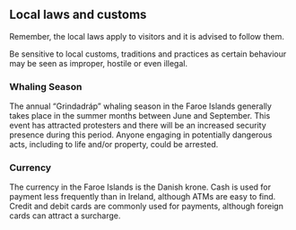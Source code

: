 ## Local laws and customs

Remember, the local laws apply to visitors and it is advised to follow them.

Be sensitive to local customs, traditions and practices as certain behaviour may be seen as improper, hostile or even illegal.

### **Whaling Season**

The annual “Grindadráp” whaling season in the Faroe Islands generally takes place in the summer months between June and September. This event has attracted protesters and there will be an increased security presence during this period. Anyone engaging in potentially dangerous acts, including to life and/or property, could be arrested.

### **Currency**

The currency in the Faroe Islands is the Danish krone. Cash is used for payment less frequently than in Ireland, although ATMs are easy to find. Credit and debit cards are commonly used for payments, although foreign cards can attract a surcharge.
